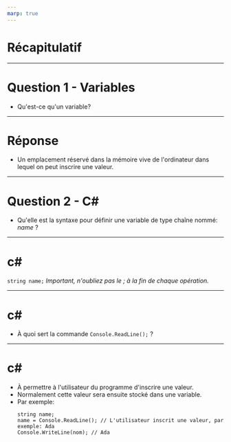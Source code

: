 ```yaml
---
marp: true
---
```


# Récapitulatif

---

# Question 1 - Variables
- Qu'est-ce qu'un variable?

---

# Réponse
- Un emplacement réservé dans la mémoire vive de l'ordinateur dans lequel on peut inscrire une valeur.

---

# Question 2 - C#
- Qu'elle est la syntaxe pour définir une variable de type chaîne nommé: *name* ?

---

# c#
`string name;`
*Important, n'oubliez pas le ; à la fin de chaque opération.*

---

# c#
- À quoi sert la commande `Console.ReadLine();` ?

---

# c#
- À permettre à l'utilisateur du programme d'inscrire une valeur.
- Normalement cette valeur sera ensuite stocké dans une variable.
- Par exemple:
    ```
    string name;
    name = Console.ReadLine(); // L'utilisateur inscrit une valeur, par exemple: Ada
    Console.WriteLine(nom); // Ada
    ```


